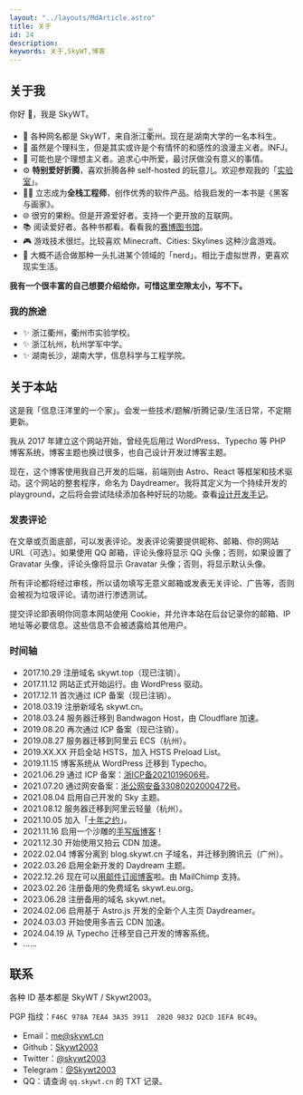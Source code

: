 ```yaml
---
layout: "../layouts/MdArticle.astro"
title: 关于
id: 24
description:
keywords: 关于,SkyWT,博客
---
```


## 关于我

你好 👋，我是 SkyWT。

- 🧑 各种网名都是 SkyWT，来自浙江<ruby>衢<rt>qú</rt></ruby>州。现在是湖南大学的一名本科生。
- 🌈 虽然是个理科生，但是其实或许是个有情怀的和感性的浪漫主义者。INFJ。
- 🤔 可能也是个理想主义者。追求心中所爱，最讨厌做没有意义的事情。
- ⚙️ **特别爱好折腾**，喜欢折腾各种 self-hosted 的玩意儿。欢迎参观我的「[实验室](https://skywt.cn/lab)」。
- 👨‍💻 立志成为**全栈工程师**，创作优秀的软件产品。给我启发的一本书是《黑客与画家》。
- 🌐 很穷的果粉。但是开源爱好者。支持一个更开放的互联网。
- 📚 阅读爱好者。各种书都看。看看我的[赛博图书馆](https://books.skywt.cn)。
- 🎮 游戏技术很烂。比较喜欢 Minecraft、Cities: Skylines 这种沙盒游戏。
- 🎒 大概不适合做那种一头扎进某个领域的「nerd」。相比于虚拟世界，更喜欢现实生活。

**我有一个很丰富的自己想要介绍给你，可惜这里空隙太小，写不下。**

### 我的旅途

- ✨ 浙江衢州，衢州市实验学校。
- ✨ 浙江杭州，杭州学军中学。
- ✨ 湖南长沙，湖南大学，信息科学与工程学院。

## 关于本站

这是我「信息汪洋里的一个家」。会发一些技术/题解/折腾记录/生活日常，不定期更新。

我从 2017 年建立这个网站开始，曾经先后用过 WordPress、Typecho 等 PHP 博客系统，博客主题也换过很多，也自己设计开发过博客主题。

现在，这个博客使用我自己开发的后端，前端则由 Astro、React 等框架和技术驱动。这个网站的整套程序，命名为 Daydreamer。我将其定义为一个持续开发的 playground，之后将会尝试陆续添加各种好玩的功能。查看[设计开发手记](https://skywt.cn/blog/new-personal-website-daydreamer-design-development-log/)。

### 发表评论

在文章或页面底部，可以发表评论。发表评论需要提供昵称、邮箱、你的网站 URL（可选）。如果使用 QQ 邮箱，评论头像将显示 QQ 头像；否则，如果设置了 Gravatar 头像，评论头像将显示 Gravatar 头像；否则，将显示默认头像。

所有评论都将经过审核，所以请勿填写无意义邮箱或发表无关评论、广告等，否则会被视为垃圾评论。请勿进行渗透测试。

提交评论即表明你同意本网站使用 Cookie，并允许本站在后台记录你的邮箱、IP 地址等必要信息。这些信息不会被透露给其他用户。

### 时间轴

- 2017.10.29 注册域名 skywt.top（现已注销）。
- 2017.11.12 网站正式开始运行。由 WordPress 驱动。
- 2017.12.11 首次通过 ICP 备案（现已注销）。
- 2018.03.19 注册新域名 skywt.cn。
- 2018.03.24 服务器迁移到 Bandwagon Host，由 Cloudflare 加速。
- 2019.08.20 再次通过 ICP 备案（现已注销）。
- 2019.08.27 服务器迁移到阿里云 ECS（杭州）。
- 2019.XX.XX 开启全站 HSTS，加入 HSTS Preload List。
- 2019.11.15 博客系统从 WordPress 迁移到 Typecho。
- 2021.06.29 通过 ICP 备案：[浙ICP备2021019606号](https://beian.miit.gov.cn "浙ICP备2021019606号")。
- 2021.07.20 通过网安备案：[浙公网安备33080202000472号](http://www.beian.gov.cn/portal/registerSystemInfo?recordcode=33080202000472 "浙公网安备33080202000472号")。
- 2021.08.04 启用自己开发的 Sky 主题。
- 2021.08.12 服务器迁移到阿里云轻量（杭州）。
- 2021.10.05 加入「[十年之约](https://www.foreverblog.cn)」。
- 2021.11.16 启用一个沙雕的[手写版博客](https://write.skywt.cn/)！
- 2021.12.30 开始使用又拍云 CDN 加速。
- 2022.02.04 博客分离到 blog.skywt.cn 子域名，并迁移到腾讯云（广州）。
- 2022.03.26 启用全新开发的 Daydream 主题。
- 2022.12.26 现在可以[用邮件订阅博客](https://mailchi.mp/97e1f54049cd/subscribe)啦。由 MailChimp 支持。
- 2023.02.26 注册备用的免费域名 skywt.eu.org。
- 2023.06.28 注册备用的域名 skywt.net。
- 2024.02.06 启用基于 Astro.js 开发的全新个人主页 Daydreamer。
- 2024.03.03 开始使用多吉云 CDN 加速。
- 2024.04.19 从 Typecho 迁移至自己开发的博客系统。
- ……

## 联系

各种 ID 基本都是 SkyWT / Skywt2003。

PGP 指纹：`F46C 978A 7EA4 3A35 3911  2820 9832 D2CD 1EFA BC49`。

- Email：[me@skywt.cn](mailto:me@skywt.cn)
- Github：[Skywt2003](https://github.com/Skywt2003)
- Twitter：[@skywt2003](https://twitter.com/skywt2003)
- Telegram：[@Skywt2003](http://t.me/Skywt2003)
- QQ：请查询 `qq.skywt.cn` 的 TXT 记录。
